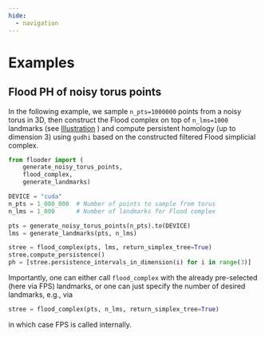 ```yaml
---
hide:
  - navigation
---
```


# Examples

## Flood PH of noisy torus points

In the following example, we sample `n_pts=1000000` points from a noisy torus in 3D, then
construct the Flood complex on top of `n_lms=1000` landmarks (see [Illustration](index.md#illustration)
) and compute persistent
homology (up to dimension 3) using `gudhi` based on the constructed filtered Flood simplicial complex.

``` py linenums="1"
from flooder import (
    generate_noisy_torus_points, 
    flood_complex, 
    generate_landmarks)

DEVICE = "cuda"
n_pts = 1_000_000  # Number of points to sample from torus
n_lms = 1_000      # Number of landmarks for Flood complex

pts = generate_noisy_torus_points(n_pts).to(DEVICE)
lms = generate_landmarks(pts, n_lms)

stree = flood_complex(pts, lms, return_simplex_tree=True)
stree.compute_persistence()
ph = [stree.persistence_intervals_in_dimension(i) for i in range(3)]
```

Importantly, one can either call `flood_complex` with the already pre-selected
(here via FPS) landmarks, or one can just specify the number of desired landmarks, e.g.,
via

```py linenums="1"
stree = flood_complex(pts, n_lms, return_simplex_tree=True)
```

in which case FPS is called internally.
